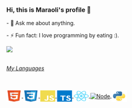 ### Hi, this is Maraoli's profile 👋

<div style="display: inline_block">
  <div>
    <p>- 💬 Ask me about anything. </p>
    <p>- ⚡ Fun fact: I love programming by eating :). </p>
  </div>
  <div>
     <a href="https://github.com/maraoli">
     <img height="180em" src="https://github-readme-stats.vercel.app/api/top-langs/?username=maraoli&layout=compact&langs_count=7&theme=radical"/>
  </div>
</div>
  
##
  
<h6>My Languages</h6> 
<div style="display: inline_block"><br>
  <img align="center" alt="HTML" height="30" width="40" src="https://raw.githubusercontent.com/devicons/devicon/master/icons/html5/html5-original.svg">
  <img align="center" alt="CSS" height="30" width="40" src="https://raw.githubusercontent.com/devicons/devicon/master/icons/css3/css3-original.svg">
  <img align="center" alt="JS" height="30" width="40" src="https://raw.githubusercontent.com/devicons/devicon/master/icons/javascript/javascript-plain.svg">
  <img align="center" alt="TS" height="30" width="40" src="https://raw.githubusercontent.com/devicons/devicon/master/icons/typescript/typescript-plain.svg">
  <img align="center" alt="React" height="30" width="40" src="https://raw.githubusercontent.com/devicons/devicon/master/icons/react/react-original.svg">
  <img align="center" alt="Node" height="30" width="40" src="https://cdn.jsdelivr.net/gh/devicons/devicon/icons/nodejs/nodejs-original.svg">
  <img align="center" alt="Python" height="30" width="40" src="https://raw.githubusercontent.com/devicons/devicon/master/icons/python/python-original.svg">
  </div>

##


